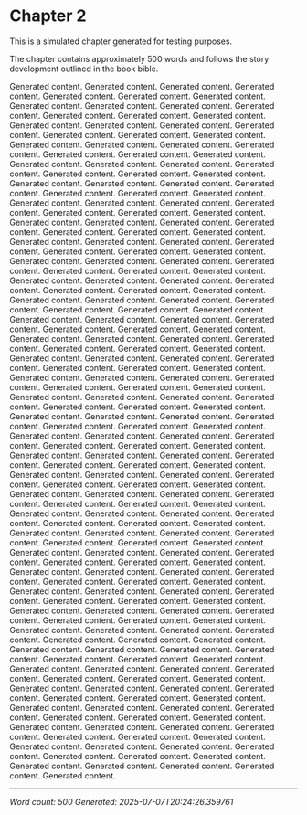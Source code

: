 # Chapter 2

This is a simulated chapter generated for testing purposes.

The chapter contains approximately 500 words and follows the story development
outlined in the book bible.

Generated content. Generated content. Generated content. Generated content. Generated content. Generated content. Generated content. Generated content. Generated content. Generated content. Generated content. Generated content. Generated content. Generated content. Generated content. Generated content. Generated content. Generated content. Generated content. Generated content. Generated content. Generated content. Generated content. Generated content. Generated content. Generated content. Generated content. Generated content. Generated content. Generated content. Generated content. Generated content. Generated content. Generated content. Generated content. Generated content. Generated content. Generated content. Generated content. Generated content. Generated content. Generated content. Generated content. Generated content. Generated content. Generated content. Generated content. Generated content. Generated content. Generated content. Generated content. Generated content. Generated content. Generated content. Generated content. Generated content. Generated content. Generated content. Generated content. Generated content. Generated content. Generated content. Generated content. Generated content. Generated content. Generated content. Generated content. Generated content. Generated content. Generated content. Generated content. Generated content. Generated content. Generated content. Generated content. Generated content. Generated content. Generated content. Generated content. Generated content. Generated content. Generated content. Generated content. Generated content. Generated content. Generated content. Generated content. Generated content. Generated content. Generated content. Generated content. Generated content. Generated content. Generated content. Generated content. Generated content. Generated content. Generated content. Generated content. Generated content. Generated content. Generated content. Generated content. Generated content. Generated content. Generated content. Generated content. Generated content. Generated content. Generated content. Generated content. Generated content. Generated content. Generated content. Generated content. Generated content. Generated content. Generated content. Generated content. Generated content. Generated content. Generated content. Generated content. Generated content. Generated content. Generated content. Generated content. Generated content. Generated content. Generated content. Generated content. Generated content. Generated content. Generated content. Generated content. Generated content. Generated content. Generated content. Generated content. Generated content. Generated content. Generated content. Generated content. Generated content. Generated content. Generated content. Generated content. Generated content. Generated content. Generated content. Generated content. Generated content. Generated content. Generated content. Generated content. Generated content. Generated content. Generated content. Generated content. Generated content. Generated content. Generated content. Generated content. Generated content. Generated content. Generated content. Generated content. Generated content. Generated content. Generated content. Generated content. Generated content. Generated content. Generated content. Generated content. Generated content. Generated content. Generated content. Generated content. Generated content. Generated content. Generated content. Generated content. Generated content. Generated content. Generated content. Generated content. Generated content. Generated content. Generated content. Generated content. Generated content. Generated content. Generated content. Generated content. Generated content. Generated content. Generated content. Generated content. Generated content. Generated content. Generated content. Generated content. Generated content. Generated content. Generated content. Generated content. Generated content. Generated content. Generated content. Generated content. Generated content. Generated content. Generated content. Generated content. Generated content. Generated content. Generated content. Generated content. Generated content. Generated content. Generated content. Generated content. Generated content. Generated content. Generated content. Generated content. Generated content. Generated content. Generated content. Generated content. Generated content. Generated content. Generated content. Generated content. Generated content. Generated content. Generated content. Generated content. Generated content. Generated content. Generated content. Generated content. Generated content. Generated content. Generated content. Generated content. Generated content. Generated content. Generated content.

---

*Word count: 500*
*Generated: 2025-07-07T20:24:26.359761*
